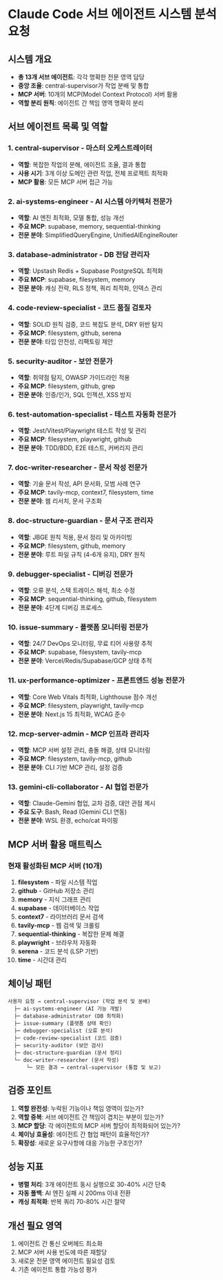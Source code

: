# Claude Code 서브 에이전트 시스템 분석 요청

## 시스템 개요

- **총 13개 서브 에이전트**: 각각 명확한 전문 영역 담당
- **중앙 조율**: central-supervisor가 작업 분배 및 통합
- **MCP 서버**: 10개의 MCP(Model Context Protocol) 서버 활용
- **역할 분리 원칙**: 에이전트 간 책임 영역 명확히 분리

## 서브 에이전트 목록 및 역할

### 1. **central-supervisor** - 마스터 오케스트레이터

- **역할**: 복잡한 작업의 분해, 에이전트 조율, 결과 통합
- **사용 시기**: 3개 이상 도메인 관련 작업, 전체 프로젝트 최적화
- **MCP 활용**: 모든 MCP 서버 접근 가능

### 2. **ai-systems-engineer** - AI 시스템 아키텍처 전문가

- **역할**: AI 엔진 최적화, 모델 통합, 성능 개선
- **주요 MCP**: supabase, memory, sequential-thinking
- **전문 분야**: SimplifiedQueryEngine, UnifiedAIEngineRouter

### 3. **database-administrator** - DB 전담 관리자

- **역할**: Upstash Redis + Supabase PostgreSQL 최적화
- **주요 MCP**: supabase, filesystem, memory
- **전문 분야**: 캐싱 전략, RLS 정책, 쿼리 최적화, 인덱스 관리

### 4. **code-review-specialist** - 코드 품질 검토자

- **역할**: SOLID 원칙 검증, 코드 복잡도 분석, DRY 위반 탐지
- **주요 MCP**: filesystem, github, serena
- **전문 분야**: 타입 안전성, 리팩토링 제안

### 5. **security-auditor** - 보안 전문가

- **역할**: 취약점 탐지, OWASP 가이드라인 적용
- **주요 MCP**: filesystem, github, grep
- **전문 분야**: 인증/인가, SQL 인젝션, XSS 방지

### 6. **test-automation-specialist** - 테스트 자동화 전문가

- **역할**: Jest/Vitest/Playwright 테스트 작성 및 관리
- **주요 MCP**: filesystem, playwright, github
- **전문 분야**: TDD/BDD, E2E 테스트, 커버리지 관리

### 7. **doc-writer-researcher** - 문서 작성 전문가

- **역할**: 기술 문서 작성, API 문서화, 모범 사례 연구
- **주요 MCP**: tavily-mcp, context7, filesystem, time
- **전문 분야**: 웹 리서치, 문서 구조화

### 8. **doc-structure-guardian** - 문서 구조 관리자

- **역할**: JBGE 원칙 적용, 문서 정리 및 아카이빙
- **주요 MCP**: filesystem, github, memory
- **전문 분야**: 루트 파일 규칙 (4-6개 유지), DRY 원칙

### 9. **debugger-specialist** - 디버깅 전문가

- **역할**: 오류 분석, 스택 트레이스 해석, 최소 수정
- **주요 MCP**: sequential-thinking, github, filesystem
- **전문 분야**: 4단계 디버깅 프로세스

### 10. **issue-summary** - 플랫폼 모니터링 전문가

- **역할**: 24/7 DevOps 모니터링, 무료 티어 사용량 추적
- **주요 MCP**: supabase, filesystem, tavily-mcp
- **전문 분야**: Vercel/Redis/Supabase/GCP 상태 추적

### 11. **ux-performance-optimizer** - 프론트엔드 성능 전문가

- **역할**: Core Web Vitals 최적화, Lighthouse 점수 개선
- **주요 MCP**: filesystem, playwright, tavily-mcp
- **전문 분야**: Next.js 15 최적화, WCAG 준수

### 12. **mcp-server-admin** - MCP 인프라 관리자

- **역할**: MCP 서버 설정 관리, 충돌 해결, 상태 모니터링
- **주요 MCP**: filesystem, tavily-mcp, github
- **전문 분야**: CLI 기반 MCP 관리, 설정 검증

### 13. **gemini-cli-collaborator** - AI 협업 전문가

- **역할**: Claude-Gemini 협업, 교차 검증, 대안 관점 제시
- **주요 도구**: Bash, Read (Gemini CLI 연동)
- **전문 분야**: WSL 환경, echo/cat 파이핑

## MCP 서버 활용 매트릭스

### 현재 활성화된 MCP 서버 (10개)

1. **filesystem** - 파일 시스템 작업
2. **github** - GitHub 저장소 관리
3. **memory** - 지식 그래프 관리
4. **supabase** - 데이터베이스 작업
5. **context7** - 라이브러리 문서 검색
6. **tavily-mcp** - 웹 검색 및 크롤링
7. **sequential-thinking** - 복잡한 문제 해결
8. **playwright** - 브라우저 자동화
9. **serena** - 코드 분석 (LSP 기반)
10. **time** - 시간대 관리

## 체이닝 패턴

```
사용자 요청 → central-supervisor (작업 분석 및 분배)
  ├─ ai-systems-engineer (AI 기능 개발)
  ├─ database-administrator (DB 최적화)
  ├─ issue-summary (플랫폼 상태 확인)
  ├─ debugger-specialist (오류 분석)
  ├─ code-review-specialist (코드 검증)
  ├─ security-auditor (보안 검사)
  ├─ doc-structure-guardian (문서 정리)
  └─ doc-writer-researcher (문서 작성)
      └─ 모든 결과 → central-supervisor (통합 및 보고)
```

## 검증 포인트

1. **역할 완전성**: 누락된 기능이나 책임 영역이 있는가?
2. **역할 중복**: 서브 에이전트 간 책임이 겹치는 부분이 있는가?
3. **MCP 할당**: 각 에이전트의 MCP 서버 할당이 최적화되어 있는가?
4. **체이닝 효율성**: 에이전트 간 협업 패턴이 효율적인가?
5. **확장성**: 새로운 요구사항에 대응 가능한 구조인가?

## 성능 지표

- **병렬 처리**: 3개 에이전트 동시 실행으로 30-40% 시간 단축
- **자동 폴백**: AI 엔진 실패 시 200ms 이내 전환
- **캐싱 최적화**: 반복 쿼리 70-80% 시간 절약

## 개선 필요 영역

1. 에이전트 간 통신 오버헤드 최소화
2. MCP 서버 사용 빈도에 따른 재할당
3. 새로운 전문 영역 에이전트 필요성 검토
4. 기존 에이전트 통합 가능성 평가
